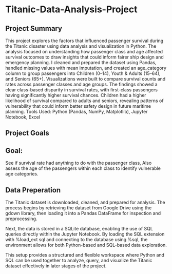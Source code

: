 # Titanic-Data-Analysis-Project


## Project Summary
This project explores the factors that influenced passenger survival during the Titanic disaster using data analysis and visualization in Python. The analysis focused on understanding how passenger class and age affected survival outcomes to draw insights that could inform fairer ship design and emergency planning. I cleaned and prepared the dataset using Pandas, handled missing values with mean imputation, and created an age_category column to group passengers into Children (0–14), Youth & Adults (15–64), and Seniors (65+). Visualizations were built to compare survival counts and rates across passenger classes and age groups. The findings showed a clear class-based disparity in survival rates, with first-class passengers having significantly higher survival chances. Children had a higher likelihood of survival compared to adults and seniors, revealing patterns of vulnerability that could inform better safety design in future maritime planning. Tools Used: Python (Pandas, NumPy, Matplotlib), Jupyter Notebook, Excel

## Project Goals

## Goal:
See if survival rate had anything to do with the passenger class, Also assess the age of the passengers within each class to identify vulnerable age categories.

## Data Preperation

The Titanic dataset is downloaded, cleaned, and prepared for analysis. The process begins by retrieving the dataset from Google Drive using the gdown library, then loading it into a Pandas DataFrame for inspection and preprocessing.

Next, the data is stored in a SQLite database, enabling the use of SQL queries directly within the Jupyter Notebook. By loading the SQL extension with %load_ext sql and connecting to the database using %sql, the environment allows for both Python-based and SQL-based data exploration.

This setup provides a structured and flexible workspace where Python and SQL can be used together to analyze, query, and visualize the Titanic dataset effectively in later stages of the project.
